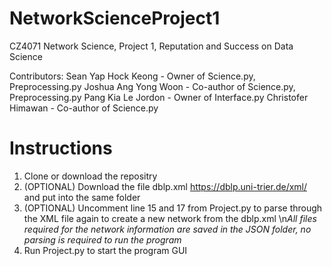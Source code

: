 # NetworkScienceProject1
CZ4071 Network Science, Project 1, Reputation and Success on Data Science

Contributors:
Sean Yap Hock Keong - Owner of Science.py, Preprocessing.py
Joshua Ang Yong Woon - Co-author of Science.py, Preprocessing.py
Pang Kia Le Jordon - Owner of Interface.py
Christofer Himawan - Co-author of Science.py

# Instructions
1.  Clone or download the repositry
2.  (OPTIONAL) Download the file dblp.xml https://dblp.uni-trier.de/xml/ and put into the same folder
3.  (OPTIONAL) Uncomment line 15 and 17 from Project.py to parse through the XML file again to create a new network from the dblp.xml
\n*All files required for the network information are saved in the JSON folder, no parsing is required to run the program*
4.  Run Project.py to start the program GUI

